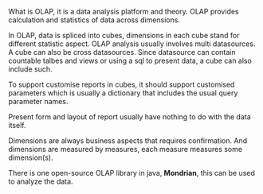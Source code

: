 What is OLAP, it is a data analysis platform and theory. OLAP provides calculation and statistics of data across dimensions.

In OLAP, data is spliced into cubes, dimensions in each cube stand for different statistic aspect.
OLAP analysis usually involves multi datasources. A cube can also be cross datasources.
Since datasource can contain countable talbes and views or using a sql to present data, a cube can also include such.

To support customise reports in cubes, it should support customised parameters which is usually a dictionary that includes the usual query parameter names.

Present form and layout of report usually have nothing to do with the data itself.

Dimensions are always business aspects that requires confirmation. And dimensions are measured by measures, each measure measures some dimension(s).

There is one open-source OLAP library in java, **Mondrian**, this can be used to analyze the data.
